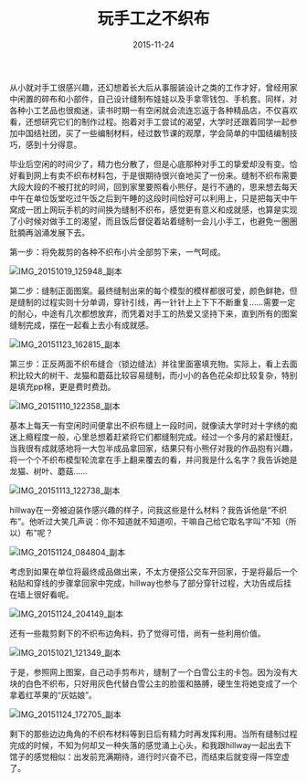 ﻿---
title: "玩手工之不织布"
date: 2015-11-24
categories: 
  - "essay"
tags: 
  - "不织布"
  - "手工"
---

从小就对手工很感兴趣，还幻想着长大后从事服装设计之类的工作才好，曾经用家中闲置的碎布和小部件，自己设计缝制布娃娃以及手拿零钱包、手机套。同样，对各种小工艺品也很痴迷，读书时期一有空闲就会流连忘返于各种精品店，不仅喜欢看，还想研究它们的制作过程。抱着对手工尝试的渴望，大学时还跟着同学一起参加中国结社团，买了一些编制材料，经过数节课的观摩，学会简单的中国结编制技巧，感到十分得意。

毕业后空闲的时间少了，精力也分散了，但是心底那种对手工的挚爱却没有变。恰好看到网上有卖不织布材料包，于是很期待很兴奋地买了一份来。缝制不织布需要大段大段的不被打扰的时间，回到家里要照看小熊仔，是行不通的，思来想去每天中午在单位饭堂吃过午饭之后到午睡的这段时间恰好可以利用上，只是把每天中午窝成一团上网玩手机的时间换为缝制不织布，感觉更有意义和成就感，也算是实现了小时候对做手工的渴望，而且饭后督促着站着缝制一会儿小手工，也避免一圈圈肚腩再汹涌发展下去。

第一步：将免裁剪的各种不织布小片全部剪下来，一气呵成。

![IMG_20151019_125948_副本](/images/22648811284_945a65fab9_z.jpg)

<!--more-->

第二步：缝制正面图案。最终缝制出来的每个模型的模样都很可爱，颜色鲜艳，但是缝制的过程实则十分单调，穿针引线，再一针针上上下下不断重复……需要一定的耐心，中途有几次都想放弃，而凭着对手工的热爱又坚持下来，直到所有的图案缝制完成，摆在一起看上去小有成就感。

![IMG_20151123_162815_副本](/images/22648807664_76f416f023_z.jpg)

第三步：正反两面不织布缝合（锁边缝法）并往里面塞填充物。实际上，看上去面积比较大的树干、龙猫和蘑菇比较容易缝制，而小小的各色花朵却比较复杂，特别是填充pp棉，更是费时费劲。

![IMG_20151110_122358_副本](/images/22650102403_d5915667fc_z.jpg)

基本上每天一有空闲时间便拿出不织布缝上一段时间，就像读大学时对十字绣的痴迷上瘾程度一般，心里总想着赶紧将它们都缝制完成。经过一个多月的紧赶慢赶，当我很有成就感地将一大包半成品拿回家，结果只有小熊仔对我的作品抱有兴趣，将一个个不织布模型轮流拿在手上翻来覆去的看，并问我是什么名字？我告诉她是龙猫、树叶、蘑菇……

![IMG_20151113_122738_副本](/images/23251107786_41f8c353a2_z.jpg)

hillway在一旁被迫装作感兴趣的样子，问我这些是什么材料？我告诉他是“不织布”。他听过大笑几声说：你不知道就不知道呗，干嘛自己给它取名字叫“不知（所以）布”呢？

![IMG_20151124_084804_副本](/images/22909290759_d956e06f2d_z.jpg)

考虑到如果在单位将最终成品做出来，不太方便搭公交车开回家，于是将最后一个粘贴和穿线的步骤拿回家中完成，hillway也参与了部分穿针过程，大功告成后挂在墙上很好看呢。

![IMG_20151124_204149_副本](/images/22883118327_26d4bb6f7c_z.jpg)

还有一些裁剪剩下的不织布边角料，扔了觉得可惜，尚有一些利用价值。

![IMG_20151021_121349_副本](/images/22883122747_1f8049226b_z.jpg)

于是，参照网上图案，自己动手剪布片，缝制了一个白雪公主的卡包。因为没有大块的白色不织布，只好用灰色代替白雪公主的脸蛋和胳膊，硬生生将她变成了一个拿着红苹果的“灰姑娘”。

![IMG_20151124_172705_副本](/images/23277229905_08e257fb31_z.jpg)

剩下的那些边边角角的不织布材料等到日后有精力时再发挥利用。当所有缝制过程完成的时候，不知为何却又一种失落的感觉涌上心头，和我跟hillway一起出去下馆子的感觉相似：出发前充满期待，进行时兴奋不已，而结束后就变得一阵空虚了。
